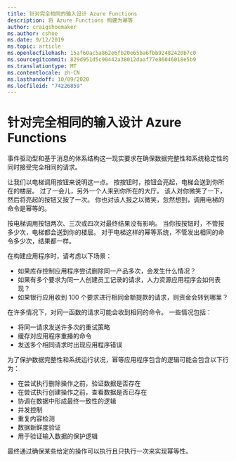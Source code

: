 ```yaml
---
title: 针对完全相同的输入设计 Azure Functions
description: 将 Azure Functions 构建为幂等
author: craigshoemaker
ms.author: cshoe
ms.date: 9/12/2019
ms.topic: article
ms.openlocfilehash: 15af60ac5a862e6fb20e65ba6fbb92482420b7c0
ms.sourcegitcommit: 829d951d5c90442a38012daaf77e86046018e5b9
ms.translationtype: MT
ms.contentlocale: zh-CN
ms.lasthandoff: 10/09/2020
ms.locfileid: "74226859"
---
```

# <a name="designing-azure-functions-for-identical-input"></a>针对完全相同的输入设计 Azure Functions

事件驱动型和基于消息的体系结构这一现实要求在确保数据完整性和系统稳定性的同时接受完全相同的请求。

让我们以电梯调用按钮来说明这一点。 按按钮时，按钮会亮起，电梯会送到你所在的楼层。 过了一会儿，另外一个人来到你所在的大厅。 该人对你微笑了一下，然后将亮起的按钮又按了一次。 你也对该人报之以微笑，忽然想到，调用电梯的命令是幂等的。

按电梯调用按钮两次、三次或四次对最终结果没有影响。 当你按按钮时，不管按多少次，电梯都会送到你的楼层。 对于电梯这样的幂等系统，不管发出相同的命令多少次，结果都一样。

在构建应用程序时，请考虑以下场景：

- 如果库存控制应用程序尝试删除同一产品多次，会发生什么情况？
- 如果有多个要求为同一人创建员工记录的请求，人力资源应用程序会如何表现？
- 如果银行应用收到 100 个要求进行相同金额提款的请求，则资金会转到哪里？

在许多情况下，对同一函数的请求可能会收到相同的命令。 一些情况包括：

- 将同一请求发送许多次的重试策略
- 缓存对应用程序重播的命令
- 发送多个相同请求时出现应用程序错误

为了保护数据完整性和系统运行状况，幂等应用程序包含的逻辑可能会包含以下行为：

- 在尝试执行删除操作之前，验证数据是否存在
- 在尝试执行创建操作之前，查看数据是否已存在
- 协调在数据中形成最终一致性的逻辑
- 并发控制
- 重复内容检测
- 数据新鲜度验证
- 用于验证输入数据的保护逻辑

最终通过确保某些给定的操作可以执行且只执行一次来实现幂等性。
